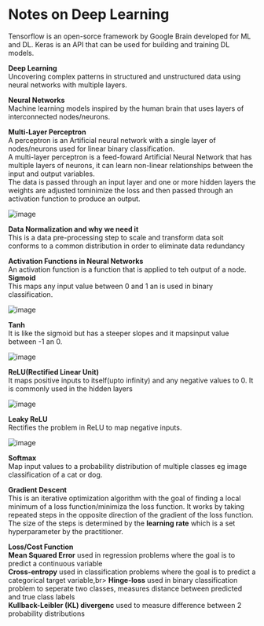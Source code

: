 # Notes on Deep Learning 
Tensorflow is an open-sorce framework by Google Brain developed for ML and DL. Keras is an API that can be used for building and training DL models.<br>

<b>Deep Learning</b><br>
Uncovering complex patterns in structured and unstructured data using neural networks with multiple layers.

<b>Neural Networks</b><br>
Machine learning models inspired by the human brain that uses layers of interconnected nodes/neurons.

<b>Multi-Layer Perceptron</b><br>
A perceptron is an Artificial neural network with a single layer of nodes/neurons used for linear binary classification.<br>
A multi-layer perceptron is a feed-foward Artificial Neural Network that has multiple layers of neurons, it can learn non-linear relationships between the input and output variables.<br>
The data is passed through an input layer and one or more hidden layers the weights are adjusted tominimize the loss and then passed through an activation function to produce an output.

![image](https://github.com/KevKibe/ML-Interview-Prep/assets/86055894/350b39bf-28ff-42d2-925a-279152d0d1cc)

<b>Data Normalization and why we need it</b><br>
This is a data pre-processing step to scale and transform data soit conforms to a common distribution in order to eliminate data redundancy

<b>Activation Functions in Neural Networks</b><br>
An activation function is a function that is applied to teh output of a node.<br>
<b>Sigmoid</b><br>
This maps any input value between 0 and 1 an is used in binary classification.

![image](https://github.com/KevKibe/ML-Interview-Prep/assets/86055894/6b25e5ec-9f44-4881-9ca9-30e9d1b2adc8)

<b>Tanh</b><br>
It is like the sigmoid but has a steeper slopes and it mapsinput value between -1 an 0.

![image](https://github.com/KevKibe/ML-Interview-Prep/assets/86055894/ee7d0b60-fbf1-454d-9cda-80194a72f058)

<b>ReLU(Rectified Linear Unit)</b><br>
It maps positive inputs to itself(upto infinity) and any negative values to 0. It is commonly used in the hidden layers 

![image](https://github.com/KevKibe/ML-Interview-Prep/assets/86055894/9bee80b7-2c9f-4d57-8d2c-fbe5b59a6734)

<b>Leaky ReLU</b><br>
Rectifies the problem in ReLU to map negative inputs. 

![image](https://github.com/KevKibe/ML-Interview-Prep/assets/86055894/cec3a822-b3d7-4f10-93e9-8b8bcaee6dfb)

<b>Softmax</b><br>
Map input values to a probability distribution of multiple classes eg image classification of a cat or dog.

<b>Gradient Descent</b><br>
This is an iterative optimization algorithm with the goal of finding a local minimum of a loss function/minimiza the loss function. It works by taking repeated steps in the opposite direction of the gradient of the loss function. The size of the steps is determined by the <b>learning rate</b> which is a set hyperparameter by the practitioner.

<b>Loss/Cost Function</b><br>
<b>Mean Squared Error</b> used in regression problems where the goal is to predict a continuous variable<br>
<b>Cross-entropy</b> used in classification problems where the goal is to predict a categorical target variable,br>
<b>Hinge-loss</b> used in binary classification problem to seperate two classes, measures distance between predicted and true class labels<br>
<b>Kullback-Leibler (KL) divergenc</b> used to measure difference between 2 probability distributions


